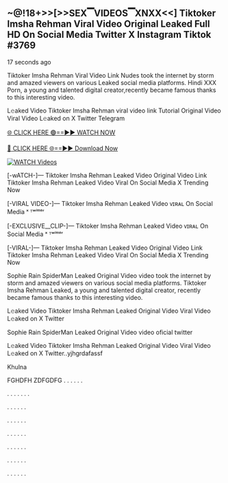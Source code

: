 ## ~@!18+>>[>>SEX▔VIDEOS▔XNXX<<] Tiktoker Imsha Rehman Viral Video Original Leaked Full HD On Social Media Twitter X Instagram Tiktok  #3769

17 seconds ago

Tiktoker Imsha Rehman Viral Video Link Nudes took the internet by storm and amazed viewers on various Leaked social media platforms. Hindi XXX Porn, a young and talented digital creator,recently became famous thanks to this interesting video.

L𝚎aked Video Tiktoker Imsha Rehman viral video link Tutorial Original Video Viral Video L𝚎aked on X Twitter Telegram

[🌐 CLICK HERE 🟢==►► WATCH NOW](https://dekho-ki-hoy-07-2k25.blogspot.com/2025/01/viral-tv.html)

[🔴 CLICK HERE 🌐==►► Download Now](https://dekho-ki-hoy-07-2k25.blogspot.com/2025/01/viral-tv.html)

[![WATCH Videos](https://i.imgur.com/ydURGbz.png)](https://dekho-ki-hoy-07-2k25.blogspot.com/2025/01/viral-tv.html)

[-wATCH-]— Tiktoker Imsha Rehman Leaked Video Original Video Link Tiktoker Imsha Rehman Leaked Video Viral On Social Media X Trending Now

[-VIRAL VIDEO-]— Tiktoker Imsha Rehman Leaked Video ᴠɪʀᴀʟ On Social Media ˣ ᵀʷⁱᵗᵗᵉʳ

[-EXCLUSIVE__CLIP-]— Tiktoker Imsha Rehman Leaked Video ᴠɪʀᴀʟ On Social Media ˣ ᵀʷⁱᵗᵗᵉʳ

[-VIRAL-]— Tiktoker Imsha Rehman Leaked Video Original Video Link Tiktoker Imsha Rehman Leaked Video Viral On Social Media X Trending Now

Sophie Rain SpiderMan Leaked Original Video video took the internet by storm and amazed viewers on various social media platforms. Tiktoker Imsha Rehman Leaked, a young and talented digital creator, recently became famous thanks to this interesting video.

L𝚎aked Video Tiktoker Imsha Rehman Leaked Original Video Viral Video L𝚎aked on X Twitter

Sophie Rain SpiderMan Leaked Original Video video oficial twitter

L𝚎aked Video Tiktoker Imsha Rehman Leaked Original Video Viral Video L𝚎aked on X Twitter..yjhgrdafassf

Khulna

FGHDFH ZDFGDFG
.
.
.
.
.
.

.
.
.
.
.
.
.

.
.
.
.
.
.

.
.
.
.
.
.

.
.
.
.
.
.

.
.
.
.
.
.

.
.
.
.
.
.

.
.
.
.
.
.
